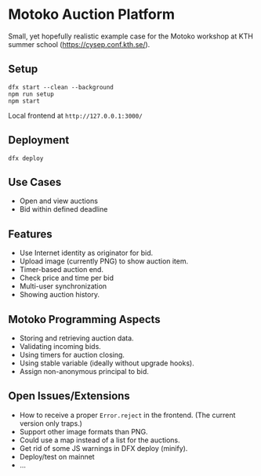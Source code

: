 # Motoko Auction Platform

Small, yet hopefully realistic example case for the Motoko workshop at KTH summer school (https://cysep.conf.kth.se/).

## Setup

```
dfx start --clean --background
npm run setup
npm start
```

Local frontend at `http://127.0.0.1:3000/`

## Deployment

```
dfx deploy
```

## Use Cases
* Open and view auctions
* Bid within defined deadline

## Features
* Use Internet identity as originator for bid.
* Upload image (currently PNG) to show auction item.
* Timer-based auction end.
* Check price and time per bid
* Multi-user synchronization
* Showing auction history.

## Motoko Programming Aspects
* Storing and retrieving auction data.
* Validating incoming bids.
* Using timers for auction closing.
* Using stable variable (ideally without upgrade hooks).
* Assign non-anonymous principal to bid.

## Open Issues/Extensions
* How to receive a proper `Error.reject` in the frontend. (The current version only traps.)
* Support other image formats than PNG.
* Could use a map instead of a list for the auctions.
* Get rid of some JS warnings in DFX deploy (minify).
* Deploy/test on mainnet
* ...
